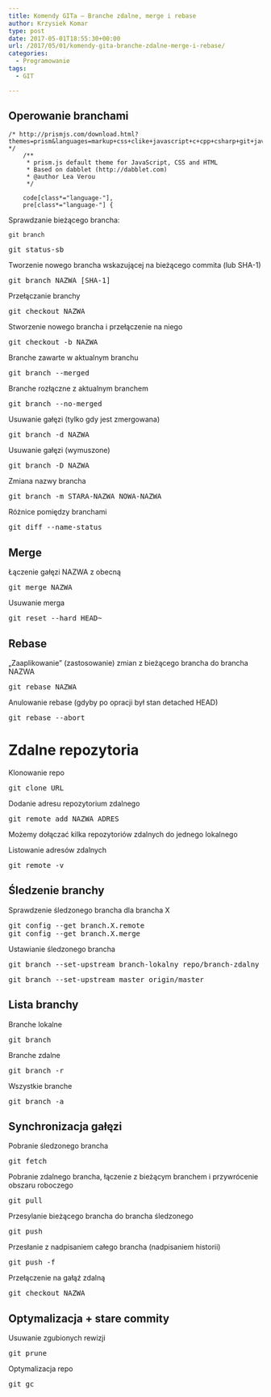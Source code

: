 ```yaml
---
title: Komendy GITa – Branche zdalne, merge i rebase
author: Krzysiek Komar
type: post
date: 2017-05-01T18:55:30+00:00
url: /2017/05/01/komendy-gita-branche-zdalne-merge-i-rebase/
categories:
  - Programowanie
tags:
  - GIT

---
```

## Operowanie branchami
<pre class= "line-numbers"><code class="language-css">/* http://prismjs.com/download.html?themes=prism&languages=markup+css+clike+javascript+c+cpp+csharp+git+java+php+python+sql */
    /**
     * prism.js default theme for JavaScript, CSS and HTML
     * Based on dabblet (http://dabblet.com)
     * @author Lea Verou
     */
    
    code[class*="language-"],
    pre[class*="language-"] {</code></pre>

Sprawdzanie bieżącego brancha:

<pre><code class="language-git">git branch</code></pre>

<pre>git status-sb</pre>

Tworzenie nowego brancha wskazującej na bieżącego commita (lub SHA-1)

<pre>git branch NAZWA [SHA-1]</pre>

Przełączanie branchy

<pre>git checkout NAZWA</pre>

Stworzenie nowego brancha i przełączenie na niego

<pre>git checkout -b NAZWA</pre>

Branche zawarte w aktualnym branchu

<pre>git branch --merged</pre>

Branche rozłączne z aktualnym branchem

<pre>git branch --no-merged</pre>

Usuwanie gałęzi (tylko gdy jest zmergowana)

<pre>git branch -d NAZWA</pre>

Usuwanie gałęzi (wymuszone)

<pre>git branch -D NAZWA</pre>

Zmiana nazwy brancha

<pre>git branch -m STARA-NAZWA NOWA-NAZWA</pre>

Różnice pomiędzy branchami

<pre>git diff --name-status</pre>

## Merge

Łączenie gałęzi NAZWA z obecną

<pre>git merge NAZWA</pre>

Usuwanie merga

<pre>git reset --hard HEAD~</pre>

## Rebase

&#8222;Zaaplikowanie&#8221; (zastosowanie) zmian z bieżącego brancha do brancha NAZWA

<pre>git rebase NAZWA</pre>

Anulowanie rebase (gdyby po opracji był stan detached HEAD)

<pre>git rebase --abort</pre>

# Zdalne repozytoria

Klonowanie repo

<pre>git clone URL</pre>

Dodanie adresu repozytorium zdalnego

<pre>git remote add NAZWA ADRES</pre>

Możemy dołączać kilka repozytoriów zdalnych do jednego lokalnego

Listowanie adresów zdalnych

<pre>git remote -v</pre>

## Śledzenie branchy

Sprawdzenie śledzonego brancha dla brancha X

<pre>git config --get branch.X.remote
git config --get branch.X.merge
</pre>

Ustawianie śledzonego brancha

<pre>git branch --set-upstream branch-lokalny repo/branch-zdalny</pre>

<pre>git branch --set-upstream master origin/master</pre>

## Lista branchy

Branche lokalne

<pre>git branch</pre>

Branche zdalne

<pre>git branch -r</pre>

Wszystkie branche

<pre>git branch -a</pre>

## Synchronizacja gałęzi

Pobranie śledzonego brancha

<pre>git fetch</pre>

Pobranie zdalnego brancha, łączenie z bieżącym branchem i przywrócenie obszaru roboczego

<pre>git pull</pre>

Przesylanie bieżącego brancha do brancha śledzonego

<pre>git push</pre>

Przesłanie z nadpisaniem całego brancha (nadpisaniem historii)

<pre>git push -f</pre>

Przełączenie na gałąź zdalną

<pre>git checkout NAZWA</pre>

## Optymalizacja + stare commity

Usuwanie zgubionych rewizji

<pre>git prune</pre>

Optymalizacja repo

<pre>git gc</pre>